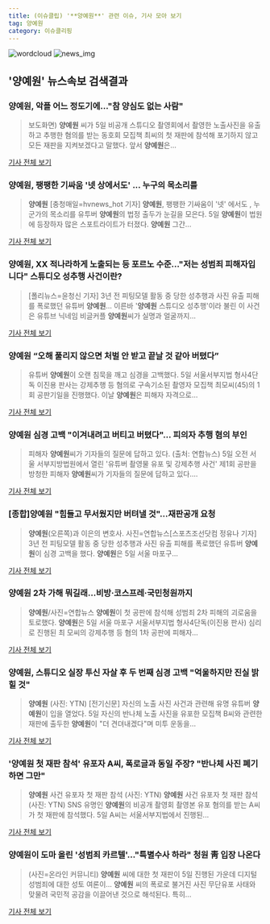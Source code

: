 ```yaml
---
title: (이슈클립) '**양예원**' 관련 이슈, 기사 모아 보기
tag: 양예원
category: 이슈클리핑
---
```

![wordcloud](https://s3.ap-northeast-2.amazonaws.com/lyrics101-wordcloud/2018-09-06-1536161781.png)
![news_img](https://user-images.githubusercontent.com/42597476/44507050-1206f400-a6e4-11e8-8d98-7ffbfebb353f.png)
## **'**양예원**'** 뉴스속보 검색결과
### **양예원**, 악플 어느 정도기에…"참 양심도 없는 사람"

>보도화면) **양예원** 씨가 5일 비공개 스튜디오 촬영회에서 촬영한 노출사진을 유출하고 추행한 혐의를 받는 동호회 모집책 최씨의 첫 재판에 참석해 포기하지 않고 모든 재판을 지켜보겠다고 말했다. 앞서 **양예원**은...

<a href="http://www.newsrep.co.kr/news/articleView.html?idxno=57573" target="_blank">기사 전체 보기</a>

### **양예원**, 팽팽한 기싸움 '넷 상에서도' ... 누구의 목소리를

>**양예원** [충청매일=hvnews_hot 기자] **양예원**, 팽팽한 기싸움이 '넷' 에서도 , 누군가의 목소리를 유투버 **양예원**의 법정 출두가 눈길을 모은다. 5일 **양예원**이 법원에 등장하자 많은 스포트라이트가 터졌다. **양예원** 그간...

<a href="http://www.ccdn.co.kr/news/articleView.html?idxno=538823" target="_blank">기사 전체 보기</a>

### **양예원**, XX 적나라하게 노출되는 등 포르노 수준..."저는 성범죄 피해자입니다" 스튜디오 성추행 사건이란?

>[폴리뉴스=윤청신 기자] 3년 전 피팅모델 활동 중 당한 성추행과 사진 유출 피해를 폭로했던 유튜버 **양예원**... 이른바 '**양예원** 스튜디오 성추행'이라 불린 이 사건은 유튜브 닉네임 비글커플 **양예원**씨가 실명과 얼굴까지...

<a href="http://www.polinews.co.kr/news/article.html?no=366545" target="_blank">기사 전체 보기</a>

### **양예원** “오해 풀리지 않으면 처벌 안 받고 끝날 것 같아 버텼다”

>유튜버 **양예원**이 오랜 침묵을 깨고 심경을 고백했다. 5일 서울서부지법 형사4단독 이진용 판사는 강제추행 등 혐의로 구속기소된 촬영자 모집책 최모씨(45)의 1회 공판기일을 진행했다. 이날 **양예원**은 피해자 자격으로...

<a href="http://www.kookje.co.kr/news2011/asp/newsbody.asp?code=0300&key=20180906.99099002105" target="_blank">기사 전체 보기</a>

### **양예원** 심경 고백 "이겨내려고 버티고 버텼다"… 피의자 추행 혐의 부인

>피해자 **양예원**씨가 기자들의 질문에 답하고 있다. (출처: 연합뉴스) 5일 오전 서울 서부지방법원에서 열린 '유튜버 촬영물 유포 및 강제추행 사건' 제1회 공판을 방청한 피해자 **양예원**씨가 기자들의 질문에 답하고 있다....

<a href="http://www.newscj.com/news/articleView.html?idxno=552541" target="_blank">기사 전체 보기</a>

### [종합]**양예원** "힘들고 무서웠지만 버텨낼 것"…재판공개 요청

>**양예원**(오른쪽)과 이은의 변호사. 사진=연합뉴스[스포츠조선닷컴 정유나 기자] 3년 전 피팅모델 활동 중 당한 성추행과 사진 유출 피해를 폭로했던 유튜버 **양예원**이 심경 고백을 했다. **양예원**은 5일 서울 마포구...

<a href="http://sports.chosun.com/news/ntype.htm?id=201809060100042520003146&servicedate=20180905" target="_blank">기사 전체 보기</a>

### **양예원** 2차 가해 뭐길래…비방·코스프레·국민청원까지

>**양예원**/사진=연합뉴스 **양예원**이 첫 공판에 참석해 성범죄 2차 피해의 괴로움을 토로했다. **양예원**은 5일 서울 마포구 서울서부지법 형사4단독(이진용 판사) 심리로 진행된 최 모씨의 강제추행 등 혐의 1차 공판에 피해자...

<a href="http://news.hankyung.com/article/2018090542917" target="_blank">기사 전체 보기</a>

### **양예원**, 스튜디오 실장 투신 자살 후 두 번째 심경 고백 "억울하지만 진실 밝힐 것"

>**양예원** (사진: YTN) [전기신문] 자신의 노출 사진 사건과 관련해 유명 유튜버 **양예원**이 입을 열었다. 5일 자신의 반나체 노출 사진을 유포한 모집책 B씨와 관련한 재판에 출두한 **양예원**이 "더 견뎌내겠다"며 미투 운동을...

<a href="http://www.electimes.com/article.php?aid=1536129002164279084" target="_blank">기사 전체 보기</a>

### '**양예원** 첫 재판 참석' 유포자 A씨, 폭로글과 동일 주장? "반나체 사진 폐기하면 그만"

>**양예원** 사건 유포자 첫 재판 참석 (사진: YTN) **양예원** 사건 유포자 첫 재판 참석 (사진: YTN) SNS 유명인 **양예원**의 비공개 촬영회 촬영본 유포 혐의를 받는 A씨가 첫 재판에 참석했다. 5일 A씨는 서울서부지법에서 진행된...

<a href="http://www.dtnews24.com/news/articleView.html?idxno=524581" target="_blank">기사 전체 보기</a>

### **양예원**이 도마 올린 '성범죄 카르텔'…"특별수사 하라" 청원 靑 입장 나온다

>(사진=온라인 커뮤니티) **양예원** 씨에 대한 첫 재판이 5일 진행된 가운데 디지털성범죄에 대한 성토 여론이... **양예원** 씨의 폭로로 불거진 사진 무단유포 사태와 맞물려 국민적 공감을 이끌어낸 것으로 해석된다. 특히...

<a href="http://www.betanews.net:8080/article/904443.html" target="_blank">기사 전체 보기</a>


